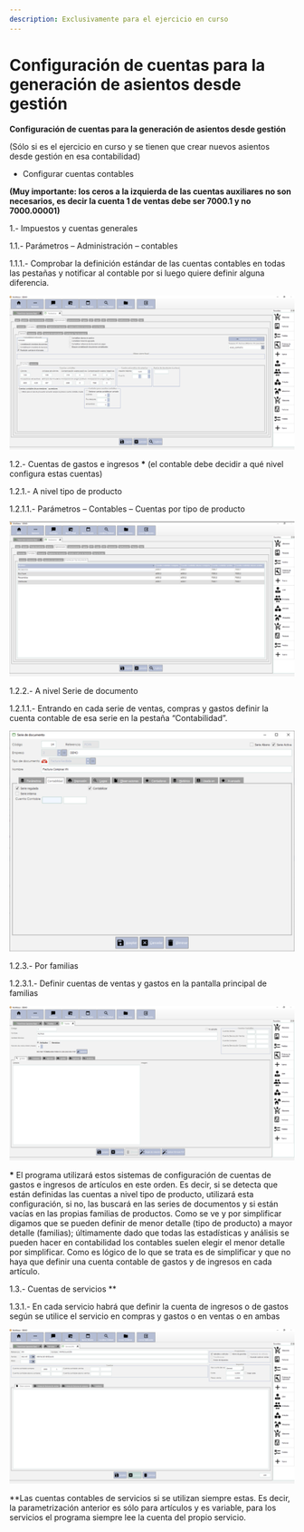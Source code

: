 ```yaml
---
description: Exclusivamente para el ejercicio en curso
---
```


# Configuración de cuentas para la generación de asientos desde gestión

**Configuración de cuentas para la generación de asientos desde gestión**

(Sólo si es el ejercicio en curso y se tienen que crear nuevos asientos desde gestión en esa contabilidad)

* Configurar cuentas contables

**(Muy importante: los ceros a la izquierda de las cuentas auxiliares no son necesarios, es decir la cuenta 1 de ventas debe ser 7000.1 y no 7000.00001)**

1.- Impuestos y cuentas generales

&#x20;         1.1.- Parámetros – Administración – contables

&#x20;                  1.1.1.- Comprobar la definición estándar de las cuentas contables en todas las pestañas y notificar al contable por si luego quiere definir alguna diferencia.

![](<../../../.gitbook/assets/imagen (2).png>)

&#x20;         1.2.- Cuentas de gastos e ingresos **\*** (el contable debe decidir a qué nivel configura estas cuentas)

&#x20;                  1.2.1.- A nivel tipo de producto

&#x20;                                1.2.1.1.- Parámetros – Contables – Cuentas por tipo de producto

![](<../../../.gitbook/assets/imagen (3).png>)

&#x20;                  1.2.2.- A nivel Serie de documento

&#x20;                                1.2.1.1.- Entrando en cada serie de ventas, compras y gastos definir la cuenta contable de esa serie en la pestaña “Contabilidad”.

![](<../../../.gitbook/assets/imagen (4).png>)

&#x20;                  1.2.3.- Por familias

&#x20;                                1.2.3.1.- Definir cuentas de ventas y gastos en la pantalla principal de familias

![](<../../../.gitbook/assets/imagen (5).png>)

**\*** El programa utilizará estos sistemas de configuración de cuentas de gastos e ingresos de artículos en este orden. Es decir, si se detecta que están definidas las cuentas a nivel tipo de producto, utilizará esta configuración, si no, las buscará en las series de documentos y si están vacías en las propias familias de productos. Como se ve y por simplificar digamos que se pueden definir de menor detalle (tipo de producto) a mayor detalle (familias); últimamente dado que todas las estadísticas y análisis se pueden hacer en contabilidad los contables suelen elegir el menor detalle por simplificar. Como es lógico de lo que se trata es de simplificar y que no haya que definir una cuenta contable de gastos y de ingresos en cada artículo.

&#x20;         1.3.- Cuentas de servicios \*\*

&#x20;                       1.3.1.- En cada servicio habrá que definir la cuenta de ingresos o de gastos según se utilice el servicio en compras y gastos o en ventas o en ambas

![](<../../../.gitbook/assets/imagen (6).png>)

\*\*Las cuentas contables de servicios si se utilizan siempre estas. Es decir, la parametrización anterior es sólo para artículos y es variable, para los servicios el programa siempre lee la cuenta del propio servicio.
